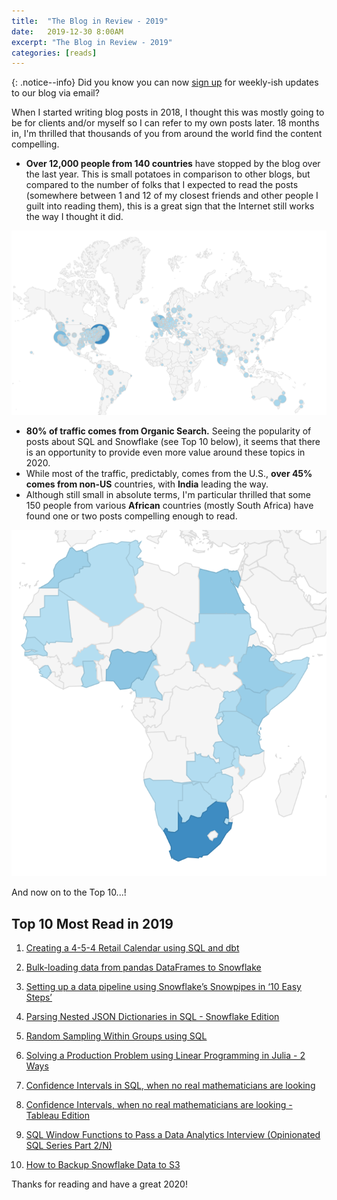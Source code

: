 ```yaml
---
title:  "The Blog in Review - 2019"
date:   2019-12-30 8:00AM
excerpt: "The Blog in Review - 2019"
categories: [reads]
---
```


{: .notice--info}
Did you know you can now [sign up](/signup) for weekly-ish updates to our blog via email?

When I started writing blog posts in 2018, I thought this was mostly going to be for clients and/or myself so I can refer to my own posts later. 18 months in, I'm thrilled that thousands of you from around the world find the content compelling. 

- **Over 12,000 people from 140 countries** have stopped by the blog over the last year. This is small potatoes in comparison to other blogs, but compared to the number of folks that I expected to read the posts (somewhere between 1 and 12 of my closest friends and other people I guilt into reading them), this is a great sign that the Internet still works the way I thought it did.

![Worldwide Visitors](/assets/images/traffic-map-world.png)

- **80% of traffic comes from Organic Search.** Seeing the popularity of posts about SQL and Snowflake (see Top 10 below), it seems that there is an opportunity to provide even more value around these topics in 2020.
- While most of the traffic, predictably, comes from the U.S., **over 45% comes from non-US** countries, with **India** leading the way. 
- Although still small in absolute terms, I'm particular thrilled that some 150 people from various **African** countries (mostly South Africa) have found one or two posts compelling enough to read.

![Worldwide Visitors](/assets/images/traffic-map-africa.png)


And now on to the Top 10...!

## Top 10 Most Read in 2019

1. [Creating a 4-5-4 Retail Calendar using SQL and dbt](/sql/dbt/2018/11/15/retail-calendar-in-sql.html)

2. [Bulk-loading data from pandas DataFrames to Snowflake](/sql/snowflake/python/2019/06/12/snowflake-pandas.html)

3. [Setting up a data pipeline using Snowflake’s Snowpipes in ‘10 Easy Steps’](/sql/snowflake/2019/04/04/snowpipes.html)

4. [Parsing Nested JSON Dictionaries in SQL - Snowflake Edition](/sql/2018/12/17/parsing-nested-json-snowflake.html)

5. [Random Sampling Within Groups using SQL](/sql/2018/07/21/random-sampling-within-groups-snowflake-sql.html)

6. [Solving a Production Problem using Linear Programming in Julia - 2 Ways](/julia/optimization/2018/08/12/linear-programming-example-julia-2ways.html)

7. [Confidence Intervals in SQL, when no real mathematicians are looking](/sql/2018/05/09/confidence-intervals-sql.html)

8. [Confidence Intervals, when no real mathematicians are looking - Tableau Edition](/tableau/2018/06/02/confidence-intervals-tableau.html)

9. [SQL Window Functions to Pass a Data Analytics Interview (Opinionated SQL Series Part 2/N)](/sql/2018/07/01/sql-functions-for-data-analyst-interviews.html)

10. [How to Backup Snowflake Data to S3](/sql/snowflake/dbt/2019/09/09/snowflake-backup-s3.html)


Thanks for reading and have a great 2020!